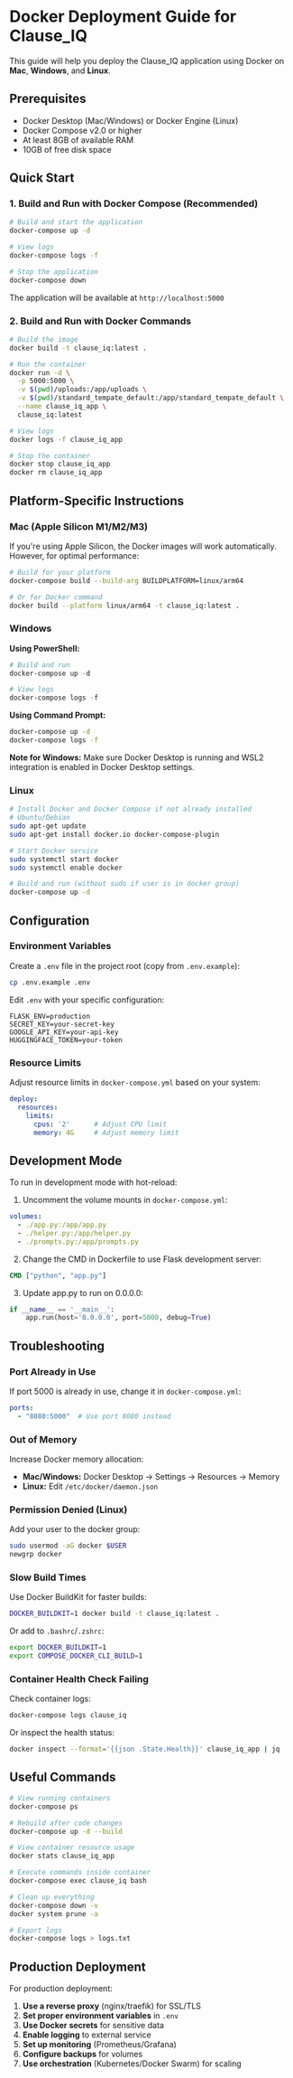 # Docker Deployment Guide for Clause_IQ

This guide will help you deploy the Clause_IQ application using Docker on **Mac**, **Windows**, and **Linux**.

## Prerequisites

- Docker Desktop (Mac/Windows) or Docker Engine (Linux)
- Docker Compose v2.0 or higher
- At least 8GB of available RAM
- 10GB of free disk space

## Quick Start

### 1. Build and Run with Docker Compose (Recommended)

```bash
# Build and start the application
docker-compose up -d

# View logs
docker-compose logs -f

# Stop the application
docker-compose down
```

The application will be available at `http://localhost:5000`

### 2. Build and Run with Docker Commands

```bash
# Build the image
docker build -t clause_iq:latest .

# Run the container
docker run -d \
  -p 5000:5000 \
  -v $(pwd)/uploads:/app/uploads \
  -v $(pwd)/standard_tempate_default:/app/standard_tempate_default \
  --name clause_iq_app \
  clause_iq:latest

# View logs
docker logs -f clause_iq_app

# Stop the container
docker stop clause_iq_app
docker rm clause_iq_app
```

## Platform-Specific Instructions

### Mac (Apple Silicon M1/M2/M3)

If you're using Apple Silicon, the Docker images will work automatically. However, for optimal performance:

```bash
# Build for your platform
docker-compose build --build-arg BUILDPLATFORM=linux/arm64

# Or for Docker command
docker build --platform linux/arm64 -t clause_iq:latest .
```

### Windows

**Using PowerShell:**

```powershell
# Build and run
docker-compose up -d

# View logs
docker-compose logs -f
```

**Using Command Prompt:**

```cmd
docker-compose up -d
docker-compose logs -f
```

**Note for Windows:** Make sure Docker Desktop is running and WSL2 integration is enabled in Docker Desktop settings.

### Linux

```bash
# Install Docker and Docker Compose if not already installed
# Ubuntu/Debian
sudo apt-get update
sudo apt-get install docker.io docker-compose-plugin

# Start Docker service
sudo systemctl start docker
sudo systemctl enable docker

# Build and run (without sudo if user is in docker group)
docker-compose up -d
```

## Configuration

### Environment Variables

Create a `.env` file in the project root (copy from `.env.example`):

```bash
cp .env.example .env
```

Edit `.env` with your specific configuration:

```env
FLASK_ENV=production
SECRET_KEY=your-secret-key
GOOGLE_API_KEY=your-api-key
HUGGINGFACE_TOKEN=your-token
```

### Resource Limits

Adjust resource limits in `docker-compose.yml` based on your system:

```yaml
deploy:
  resources:
    limits:
      cpus: '2'      # Adjust CPU limit
      memory: 4G     # Adjust memory limit
```

## Development Mode

To run in development mode with hot-reload:

1. Uncomment the volume mounts in `docker-compose.yml`:

```yaml
volumes:
  - ./app.py:/app/app.py
  - ./helper.py:/app/helper.py
  - ./prompts.py:/app/prompts.py
```

2. Change the CMD in Dockerfile to use Flask development server:

```dockerfile
CMD ["python", "app.py"]
```

3. Update app.py to run on 0.0.0.0:

```python
if __name__ == '__main__':
    app.run(host='0.0.0.0', port=5000, debug=True)
```

## Troubleshooting

### Port Already in Use

If port 5000 is already in use, change it in `docker-compose.yml`:

```yaml
ports:
  - "8080:5000"  # Use port 8080 instead
```

### Out of Memory

Increase Docker memory allocation:
- **Mac/Windows:** Docker Desktop → Settings → Resources → Memory
- **Linux:** Edit `/etc/docker/daemon.json`

### Permission Denied (Linux)

Add your user to the docker group:

```bash
sudo usermod -aG docker $USER
newgrp docker
```

### Slow Build Times

Use Docker BuildKit for faster builds:

```bash
DOCKER_BUILDKIT=1 docker build -t clause_iq:latest .
```

Or add to `.bashrc`/`.zshrc`:

```bash
export DOCKER_BUILDKIT=1
export COMPOSE_DOCKER_CLI_BUILD=1
```

### Container Health Check Failing

Check container logs:

```bash
docker-compose logs clause_iq
```

Or inspect the health status:

```bash
docker inspect --format='{{json .State.Health}}' clause_iq_app | jq
```

## Useful Commands

```bash
# View running containers
docker-compose ps

# Rebuild after code changes
docker-compose up -d --build

# View container resource usage
docker stats clause_iq_app

# Execute commands inside container
docker-compose exec clause_iq bash

# Clean up everything
docker-compose down -v
docker system prune -a

# Export logs
docker-compose logs > logs.txt
```

## Production Deployment

For production deployment:

1. **Use a reverse proxy** (nginx/traefik) for SSL/TLS
2. **Set proper environment variables** in `.env`
3. **Use Docker secrets** for sensitive data
4. **Enable logging** to external service
5. **Set up monitoring** (Prometheus/Grafana)
6. **Configure backups** for volumes
7. **Use orchestration** (Kubernetes/Docker Swarm) for scaling

